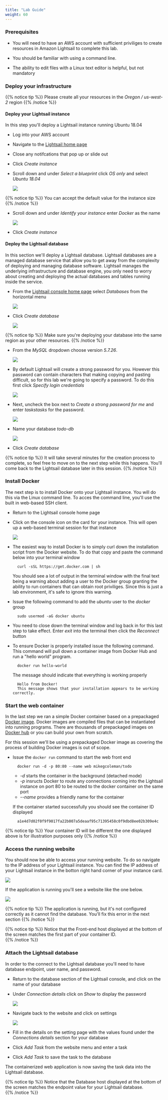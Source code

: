 ```yaml
---
title: "Lab Guide"
weight: 60
---
```


### Prerequisites
* You will need to have an AWS account with sufficient priviliges to create resources in Amazon Lightsail to complete this lab.

* You should be familiar with using a command line.

* The ability to edit files with a Linux text editor is helpful, but not mandatory

### Deploy your infrastructure
{{% notice tip %}}
Please create all your resources in the *Oregon / us-west-2* region
{{% /notice %}}

#### Deploy your Lightsail instance
In this step you'll deploy a Lightsail instance running Ubuntu 18.04

* Log into your AWS account

* Navigate to the <a href="https://lightsail.aws.amazon.com/ls/webapp/home" target="_blank"> Lightsail home page</a>
* Close any notifcations that pop up or slide out
* Click *Create instance* 
* Scroll down and under *Select a blueprint* click *OS only* and select *Ubuntu 18.04*

    ![](./images/ubuntu.png?classes=border)

{{% notice tip %}}
You can accept the default value for the instance size
{{% /notice %}}

* Scroll down and under *Identify your instance* enter *Docker* as the name

    ![](./images/instance_name.png?classes=border)

* Click *Create instance* 

#### Deploy the Lightsail database
In this section we'll deploy a Lightsail database. Lightsail databases are a managed database service that allow you to get away from the complexity of deploying and managing database software. Lightsail manages the underlying infrastructure and database engine, you only need to worry about creating and deploying the actual databases and tables running inside the service. 

* From the <a href="https://lightsail.aws.amazon.com/ls/webapp/home/" target="_blank">Lightsail console home page</a> select *Databases* from the horizontal menu

    ![](../../images/databases-menu.jpg?classes=border)

* Click *Create database*

    ![](../../images/create-database.jpg?classes=border)

{{% notice tip %}}
Make sure you're deploying your database into the same region as your other resources.
{{% /notice %}}


* From the *MySQL* dropdown choose version *5.7.26*. 

    ![](../../images/database_version.jpg?classes=border)

* By default Lightsail will create a strong password for you. However this password can contain characters that making copying and pasting difficult, so for this lab we're going to specify a password. To do this first click *Specify login credentials* 

    ![](../../images/specify_credentials.jpg?classes=border)

* Next, uncheck the box next to *Create a strong password for me* and enter *taskstasks* for the password. 

    ![](../../images/password.jpg?classes=border)

* Name your database *todo-db*

    ![](../../images/name-db.jpg?classes=border)

* Click *Create database* 

{{% notice tip %}}
It will take several minutes for the creation process to complete, so feel free to move on to the next step while this happens. You'll come back to the Lightsail database later in this session.
{{% /notice %}}   

### Install Docker
The next step is to install Docker onto your Lightsail instance. You will do this via the Linux command line. To acces the command line, you'll use the built in web-based SSH client. 

* Return to the Lightsail console home page

* Click on the console icon on the card for your instance. This will open up a web-based terminal session for that instance

    ![](../../images/console_icon.png?classes=border)

* The easiest way to install Docker is to simply curl down the installation script from the Docker website. To do that copy and paste the command below into your terminal window

        curl -sSL https://get.docker.com | sh

    You should see a lot of output in the terminal window with the final text being a warning about adding a user to the Docker group granting the ability to run containers that can obtain root priviliges. Since this is just a lab environment, it's safe to ignore this warning. 

* Issue the following command to add the *ubuntu* user to the *docker* group

        sudo usermod -aG docker ubuntu

* You need to close down the terminal window and log back in for this last step to take effect. Enter *exit* into the terminal then click the *Reconnect* button

* To ensure Docker is properly installed issue the following command. This command will pull down a container image from Docker Hub and run a "hello world" program.

        docker run hello-world

    The message should indicate that everything is working properly

        Hello from Docker!
        This message shows that your installation appears to be working correctly.

### Start the web container
In the last step we ran a simple Docker container based on a prepackaged <a href="https://docs.docker.com/engine/reference/commandline/images/" target="_blank">Docker image</a>. Docker images are compiled files that can be instantiated into running programs. There are thousands of prepackaged images on <a href="https://hub.docker.com/search?q=&type=image" target="_blank">Docker hub</a> or you can build your own from scratch. 

For this session we'll be using a prepackaged Docker image as covering the process of building Docker images is out of scope.

* Issue the `docker run` command to start the web front end

        docker run -d -p 80:80 --name web mikegcoleman/todo
        
    * *-d*  starts the container in the background (detached mode)
    * *-p* insructs Docker to route any connections coming into the Lightsail instance on port 80 to be routed to the docker container on the same port
    * *--name* provides a friendly name for the container
    
    If the container started successfully you should see the container ID displayed
    
        a1e4d7d02f0f9f9017fa22b007a5deaaf95c71395458c0f9dbd8ee02b309e4c
        
{{% notice tip %}}
Your container ID will be different the one displayed above is for illustration purposes only
{{% /notice %}}

### Access the running website
You should now be able to access your running website. To do so navigate to the IP address of your Lightsail instance. You can find the IP address of your Lightsail instance in the botton right hand corner of your instance card. 

![](../../images/ip_address.png?classes=border)

If the application is running you'll see a website like the one below. 

![](../../images/website.png?classes=border)


{{% notice tip %}}
The application is running, but it's not configured correctly as it cannot find the database. You'll fix this error in the next section
{{% /notice %}}

{{% notice tip %}}
Notice that the Front-end host displayed at the bottom of the screen matches the first part of your container ID.  
{{% /notice %}}

### Attach the Lightsail database
In order to the connect to the Lightsail database you'll need to have database endpoint, user name, and password. 

* Return to the database section of the Lightsail console, and click on the name of your database

* Under *Connection details* click on *Show* to display the password

    ![](../../images/connection_details.png?classes=border)

* Navigate back to the website and click on settings

    ![](../../images/settings.png?classes=border)

* Fill in the details on the setting page with the values found under the *Connections details* section for your database

* Click *Add Task* from the website menu and enter a task

* Click *Add Task* to save the task to the database

The containerized web application is now saving the task data into the Lightsail database. 

{{% notice tip %}}
Notice that the Database host displayed at the bottom of the screen matches the endpoint value for your Lightsail database.   
{{% /notice %}}





